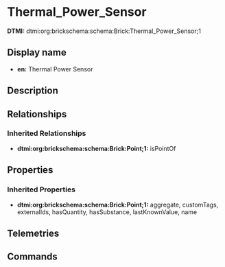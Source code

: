 # Thermal_Power_Sensor
**DTMI:** dtmi:org:brickschema:schema:Brick:Thermal_Power_Sensor;1
## Display name
- **en:** Thermal Power Sensor
## Description
## Relationships
### Inherited Relationships
* **dtmi:org:brickschema:schema:Brick:Point;1:** isPointOf
## Properties
### Inherited Properties
* **dtmi:org:brickschema:schema:Brick:Point;1:** aggregate, customTags, externalIds, hasQuantity, hasSubstance, lastKnownValue, name
## Telemetries
## Commands
